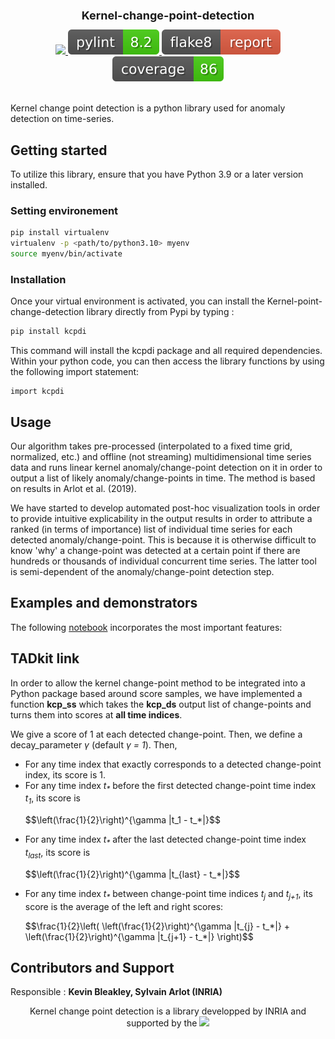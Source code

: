 <div align="center">
    <h1 style="font-size: large; font-weight: bold;">Kernel-change-point-detection</h1>
</div><div align="center">
	<a href="#">
        <img src="https://img.shields.io/badge/Python-3.9%20--%203.13-blue">
    </a>
    </a>
	<a href="_static/pylint/pylint.txt">
        <img src="_static/pylint/pylint.svg" alt="Pylint Score">
    </a>
    <a href="_static/flake8/index.html">
        <img src="_static/flake8/flake8.svg" alt="Flake8 Report">
    </a>
    <a href="_static/coverage/index.html">
        <img src="_static/coverage/coverage.svg" alt="Coverage report">
    </a>
</div>
<br>


Kernel change point detection is a python library used for anomaly detection on time-series.

## Getting started

To utilize this library, ensure that you have Python 3.9 or a later version installed.

### Setting environement
```bash
pip install virtualenv
virtualenv -p <path/to/python3.10> myenv
source myenv/bin/activate
```
### Installation
Once your virtual environment is activated, you can install the Kernel-point-change-detection library directly from Pypi by typing :

```bash
pip install kcpdi
```

This command will install the kcpdi package and all required dependencies.
Within your python code, you can then access the library functions by using the following import statement:

```
import kcpdi
```

## Usage

Our algorithm takes pre-processed (interpolated to a fixed time grid, normalized, etc.) and offline (not streaming) multidimensional time series data and runs linear kernel anomaly/change-point detection on it in order to output a list of likely anomaly/change-points in time.
The method is based on results in Arlot et al. (2019).

We have started to develop automated post-hoc visualization tools in order to provide intuitive explicability in the output results in order to attribute a ranked (in terms of importance) list of individual time series for each detected anomaly/change-point. This is because it is otherwise difficult to know 'why' a change-point was detected at a certain point if there are hundreds or thousands of individual concurrent time series. The latter tool is semi-dependent of the anomaly/change-point detection step.

## Examples and demonstrators

The following [notebook](examples/Example.ipynb) incorporates the most important features:

## TADkit link

In order to allow the kernel change-point method to be integrated into a Python package based around score samples, we have implemented a function **kcp_ss** which takes the **kcp_ds** output list of change-points and turns them into scores at **all time indices**.

<p>We give a score of 1 at each detected change-point. Then, we define a decay_parameter <em>γ</em> (default <em>γ = 1</em>). Then,</p>

<ul>
  <li>For any time index that exactly corresponds to a detected change-point index, its score is 1.</li>
  
  <li>For any time index <em>t<sub>*</sub></em> before the first detected change-point time index <em>t<sub>1</sub></em>, its score is 
    <p>$$\left(\frac{1}{2}\right)^{\gamma |t_1 - t_*|}$$</p></li>
  
  <li>For any time index <em>t<sub>*</sub></em> after the last detected change-point time index <em>t<sub>last</sub></em>, its score is 
    <p>$$\left(\frac{1}{2}\right)^{\gamma |t_{last} - t_*|}$$</p></li>
  
  <li>For any time index <em>t<sub>*</sub></em> between change-point time indices <em>t<sub>j</sub></em> and <em>t<sub>j+1</sub></em>, its score is the average of the left and right scores:
    <p>$$\frac{1}{2}\left( \left(\frac{1}{2}\right)^{\gamma |t_{j} - t_*|} + \left(\frac{1}{2}\right)^{\gamma |t_{j+1} - t_*|} \right)$$</p></li>
</ul>

## Contributors and Support

Responsible : **Kevin Bleakley, Sylvain Arlot (INRIA)**

<p align="center">
  Kernel change point detection is a library developped by INRIA and supported by the  
  <a href="https://www.confiance.ai/" title="Confiance.ai">
   <img src="https://www.trustworthy-ai-foundation.eu/wp-content/uploads/2025/07/M0302_LOGO-ETAIA_RVB_2000px.png"  height="70">
  </a>
</p>